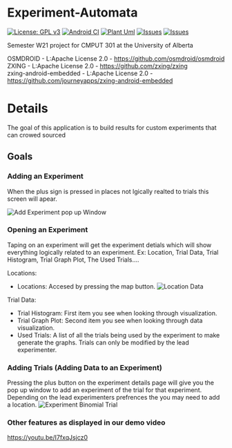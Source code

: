 # Experiment-Automata
[![License: GPL v3](https://img.shields.io/badge/License-GPLv3-blue.svg)](https://raw.githubusercontent.com/CMPUT301W21T03/Experiment-Automata/main/LICENSE)
[![Android CI](https://github.com/CMPUT301W21T03/Experiment-Automata/actions/workflows/android.yml/badge.svg)](https://github.com/CMPUT301W21T03/Experiment-Automata/actions/workflows/android.yml)
[![Plant Uml](https://github.com/CMPUT301W21T03/Experiment-Automata/actions/workflows/plantuml.yaml/badge.svg)](https://github.com/CMPUT301W21T03/Experiment-Automata/actions/workflows/plantuml.yaml)
[![Issues](https://img.shields.io/github/contributors/CMPUT301W21T03/Experiment-Automata)](https://github.com/CMPUT301W21T03/Experiment-Automata/graphs/contributors)
[![Issues](https://img.shields.io/github/issues/CMPUT301W21T03/Experiment-Automata)](https://github.com/CMPUT301W21T03/Experiment-Automata/issues) 

Semester W21 project for CMPUT 301 at the University of Alberta

OSMDROID - L:Apache License 2.0 - https://github.com/osmdroid/osmdroid  
ZXING - L:Apache License 2.0 - https://github.com/zxing/zxing  
zxing-android-embedded - L:Apache License 2.0 - https://github.com/journeyapps/zxing-android-embedded  

# Details

The goal of this application is to build results for custom experiments that can crowed sourced

## Goals

### Adding an Experiment

When the plus sign is pressed in places not lgically realted to trials this screen will apear. 

![Add Experiment pop up Window](https://github.com/CMPUT301W21T03/Experiment-Automata/blob/main/doc/Storyboard/Screens/Add%20Experiment.png)

### Opening an Experiment 

Taping on an experiment will get the experiment detials which will show everything logically related to an experiment. 
Ex: Location, Trial Data, Trial Histogram, Trial Graph Plot, The Used Trials....

Locations:
* Locations: Accesed by pressing the map button. ![Location Data](https://github.com/CMPUT301W21T03/Experiment-Automata/blob/main/doc/Storyboard/Screens/View%20Locations.png)

Trial Data:
* Trial Histogram: First item you see when looking through visualization. 
* Trial Graph Plot: Second item you see when looking through data visualization.
* Used Trials: A list of all the trials being used by the experiment to make generate the graphs. Trials can only be modified by the lead experimenter.

### Adding Trials (Adding Data to an Experiment)

Pressing the plus button on the experiment details page will give you the pop up window to add an experiment of the trial for that experiment. 
Depending on the lead experimenters prefrences the you may need to add a location. 
![Experiment Binomial Trial](https://github.com/CMPUT301W21T03/Experiment-Automata/blob/main/doc/Storyboard/Screens/Add%20Binomial%20Trial%20Loc.png)

### Other features as displayed in our demo video
https://youtu.be/I7fxqJsjcz0
